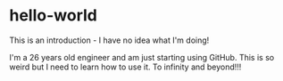 # hello-world
This is an introduction - I have no idea what I'm doing!

I'm a 26 years old engineer and am just starting using GitHub.
This is so weird but I need to learn how to use it. 
To infinity and beyond!!!
